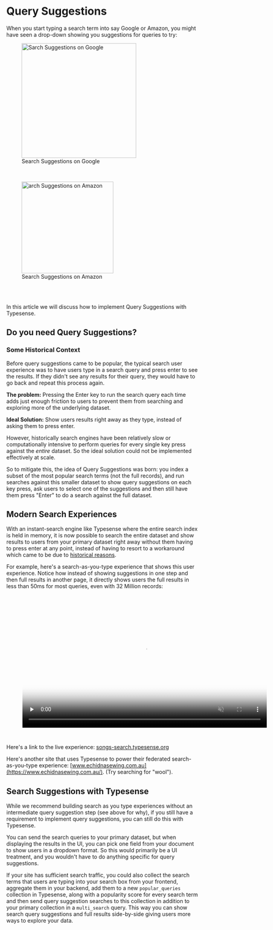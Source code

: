 # Query Suggestions

When you start typing a search term into say Google or Amazon, 
you might have seen a drop-down showing you suggestions for queries to try:

<figure>
<img src="~@images/query-suggestions/query-suggestions-google.png" alt="Sarch Suggestions on Google" height="300">
<figcaption>Search Suggestions on Google</figcaption>
</figure>
<br>
<figure>
<img src="~@images/query-suggestions/query-suggestions-amazon.png" alt="arch Suggestions on Amazon" height="240">
<figcaption>Search Suggestions on Amazon</figcaption>
</figure>
<br>
<br>

In this article we will discuss how to implement Query Suggestions with Typesense.

## Do you need Query Suggestions? 

### Some Historical Context

Before query suggestions came to be popular, the typical search user experience was to have users type in a search query and press enter to see the results.
If they didn't see any results for their query, they would have to go back and repeat this process again.

**The problem:** Pressing the Enter key to run the search query each time adds just enough friction to users to prevent them from searching and exploring more of the underlying dataset.

**Ideal Solution:** Show users results right away as they type, instead of asking them to press enter. 

However, historically search engines have been relatively slow or computationally intensive to perform queries for every single key press against the _entire_ dataset.
So the ideal solution could not be implemented effectively at scale. 

So to mitigate this, the idea of Query Suggestions was born: 
you index a subset of the most popular search terms (not the full records), and run searches against this smaller dataset to show query suggestions on each key press, ask users to select one of the suggestions and then still have them press "Enter" to do a search against the full dataset.

## Modern Search Experiences

With an instant-search engine like Typesense where the entire search index is held in memory,
it is now possible to search the entire dataset and show results to users from your primary dataset right away without them having to press enter at any point, 
instead of having to resort to a workaround which came to be due to [historical reasons](#some-historical-context). 

For example, here's a search-as-you-type experience that shows this user experience.
Notice how instead of showing suggestions in one step and then full results in another page, it directly shows users the full results in less than 50ms for most queries, even with 32 Million records: 

<div style="text-align: center; margin: 3em;">
  <video width="640" muted controls preload="none" poster="~@images/query-suggestions/search-as-you-type-poster.png">
      <source src="~@images/query-suggestions/search-as-you-type.mp4"
              type="video/mp4">
  
      Sorry, your browser doesn't support embedded videos.
  </video>
</div>
<script>
// https://stackoverflow.com/a/28729753/123545
document.getElementsByTagName('video')[0].onended = function () {
  this.load();
  this.play();
};
</script>

Here's a link to the live experience: [songs-search.typesense.org](https://songs-search.typesense.org/)

Here's another site that uses Typesense to power their federated search-as-you-type experience: [www.echidnasewing.com.au](https://www.echidnasewing.com.au/). (Try searching for "wool").

## Search Suggestions with Typesense

While we recommend building search as you type experiences without an intermediate query suggestion step (see above for why), 
if you still have a requirement to implement query suggestions, you can still do this with Typesense. 

You can send the search queries to your primary dataset, but when displaying the results in the UI, you can pick one field from your document to show users in a dropdown format.
So this would primarily be a UI treatment, and you wouldn't have to do anything specific for query suggestions.

If your site has sufficient search traffic, you could also collect the search terms that users are typing into your search box from your frontend, 
aggregate them in your backend, add them to a new `popular_queries` collection in Typesense, along with a popularity score for every search term
and then send query suggestion searches to this collection in addition to your primary collection in a `multi_search` query.
This way you can show search query suggestions and full results side-by-side giving users more ways to explore your data.
